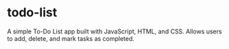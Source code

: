 # todo-list
A simple To-Do List app built with JavaScript, HTML, and CSS. Allows users to add, delete, and mark tasks as completed.
